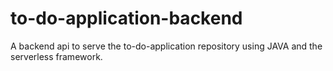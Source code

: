 # to-do-application-backend
A backend api to serve the to-do-application repository using JAVA and the serverless framework.

